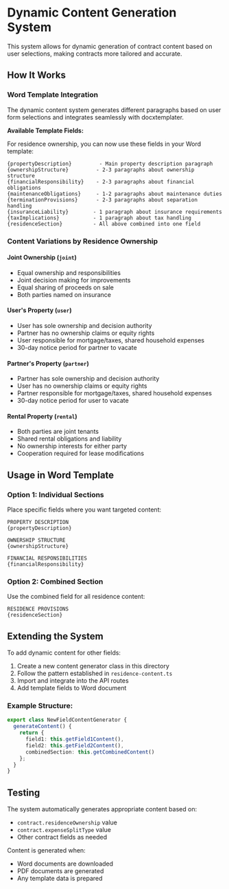 # Dynamic Content Generation System

This system allows for dynamic generation of contract content based on user selections, making contracts more tailored and accurate.

## How It Works

### Word Template Integration

The dynamic content system generates different paragraphs based on user form selections and integrates seamlessly with docxtemplater. 

**Available Template Fields:**

For residence ownership, you can now use these fields in your Word template:

```
{propertyDescription}         - Main property description paragraph
{ownershipStructure}         - 2-3 paragraphs about ownership structure  
{financialResponsibility}    - 2-3 paragraphs about financial obligations
{maintenanceObligations}     - 1-2 paragraphs about maintenance duties
{terminationProvisions}      - 2-3 paragraphs about separation handling
{insuranceLiability}        - 1 paragraph about insurance requirements
{taxImplications}           - 1 paragraph about tax handling
{residenceSection}          - All above combined into one field
```

### Content Variations by Residence Ownership

#### Joint Ownership (`joint`)
- Equal ownership and responsibilities
- Joint decision making for improvements
- Equal sharing of proceeds on sale
- Both parties named on insurance

#### User's Property (`user`) 
- User has sole ownership and decision authority
- Partner has no ownership claims or equity rights
- User responsible for mortgage/taxes, shared household expenses
- 30-day notice period for partner to vacate

#### Partner's Property (`partner`)
- Partner has sole ownership and decision authority  
- User has no ownership claims or equity rights
- Partner responsible for mortgage/taxes, shared household expenses
- 30-day notice period for user to vacate

#### Rental Property (`rental`)
- Both parties are joint tenants
- Shared rental obligations and liability
- No ownership interests for either party
- Cooperation required for lease modifications

## Usage in Word Template

### Option 1: Individual Sections
Place specific fields where you want targeted content:

```
PROPERTY DESCRIPTION
{propertyDescription}

OWNERSHIP STRUCTURE  
{ownershipStructure}

FINANCIAL RESPONSIBILITIES
{financialResponsibility}
```

### Option 2: Combined Section
Use the combined field for all residence content:

```
RESIDENCE PROVISIONS
{residenceSection}
```

## Extending the System

To add dynamic content for other fields:

1. Create a new content generator class in this directory
2. Follow the pattern established in `residence-content.ts`
3. Import and integrate into the API routes
4. Add template fields to Word document

### Example Structure:
```typescript
export class NewFieldContentGenerator {
  generateContent() {
    return {
      field1: this.getField1Content(),
      field2: this.getField2Content(),
      combinedSection: this.getCombinedContent()
    };
  }
}
```

## Testing

The system automatically generates appropriate content based on:
- `contract.residenceOwnership` value
- `contract.expenseSplitType` value  
- Other contract fields as needed

Content is generated when:
- Word documents are downloaded
- PDF documents are generated
- Any template data is prepared